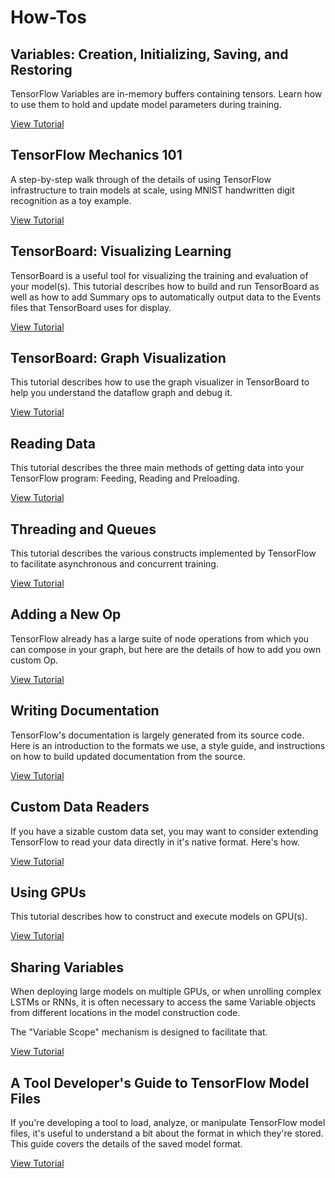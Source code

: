 # How-Tos


## Variables: Creation, Initializing, Saving, and Restoring

TensorFlow Variables are in-memory buffers containing tensors.  Learn how to
use them to hold and update model parameters during training.

[View Tutorial](variables/index.md)


## TensorFlow Mechanics 101

A step-by-step walk through of the details of using TensorFlow infrastructure
to train models at scale, using MNIST handwritten digit recognition as a toy
example.

[View Tutorial](mnist/tf/index.md)


## TensorBoard: Visualizing Learning

TensorBoard is a useful tool for visualizing the training and evaluation of
your model(s).  This tutorial describes how to build and run TensorBoard as well
as how to add Summary ops to automatically output data to the Events files that
TensorBoard uses for display.

[View Tutorial](summaries_and_tensorboard/index.md)


## TensorBoard: Graph Visualization

This tutorial describes how to use the graph visualizer in TensorBoard to help
you understand the dataflow graph and debug it.

[View Tutorial](graph_viz/index.md)


## Reading Data

This tutorial describes the three main methods of getting data into your
TensorFlow program: Feeding, Reading and Preloading.

[View Tutorial](reading_data/index.md)


## Threading and Queues

This tutorial describes the various constructs implemented by TensorFlow
to facilitate asynchronous and concurrent training.

[View Tutorial](threading_and_queues/index.md)


## Adding a New Op

TensorFlow already has a large suite of node operations from which you can
compose in your graph, but here are the details of how to add you own custom Op.

[View Tutorial](adding_an_op/index.md)


## Writing Documentation

TensorFlow's documentation is largely generated from its source code. Here is an
introduction to the formats we use, a style guide, and instructions on how to
build updated documentation from the source.

[View Tutorial](documentation/index.md)


## Custom Data Readers

If you have a sizable custom data set, you may want to consider extending
TensorFlow to read your data directly in it's native format.  Here's how.

[View Tutorial](new_data_formats/index.md)


## Using GPUs

This tutorial describes how to construct and execute models on GPU(s).

[View Tutorial](using_gpu/index.md)


## Sharing Variables

When deploying large models on multiple GPUs, or when unrolling complex LSTMs
or RNNs, it is often necessary to access the same Variable objects from
different locations in the model construction code.

The "Variable Scope" mechanism is designed to facilitate that.

[View Tutorial](variable_scope/index.md)

## A Tool Developer's Guide to TensorFlow Model Files

If you're developing a tool to load, analyze, or manipulate TensorFlow model
files, it's useful to understand a bit about the format in which they're stored.
This guide covers the details of the saved model format.

[View Tutorial](tool_developers/index.md)
